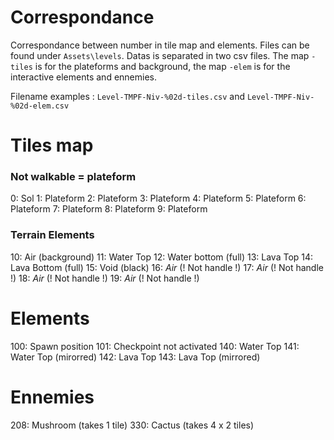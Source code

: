 Correspondance 
=================

Correspondance between number in tile map and elements. Files can be found under `Assets\levels`. Datas is separated in two csv files. The map `-tiles` is for the plateforms and background, the map `-elem` is for the interactive elements and ennemies. 

Filename examples : `Level-TMPF-Niv-%02d-tiles.csv`  and  `Level-TMPF-Niv-%02d-elem.csv`

# Tiles map 
### Not walkable = plateform
0: Sol
1: Plateform 
2: Plateform
3: Plateform
4: Plateform
5: Plateform
6: Plateform
7: Plateform
8: Plateform
9: Plateform
### Terrain Elements 
10: Air (background) 
11: Water Top 
12: Water bottom (full) 
13: Lava Top 
14: Lava Bottom (full) 
15: Void (black) 
16: _Air_ (! Not handle !)
17: _Air_ (! Not handle !)
18: _Air_ (! Not handle !)
19: _Air_ (! Not handle !)
# Elements 
100: Spawn position
101: Checkpoint not activated
140: Water Top 
141: Water Top (mirorred)
142: Lava Top
143: Lava Top (mirrored) 

# Ennemies 
208: Mushroom (takes 1 tile) 
330: Cactus (takes 4 x 2 tiles) 